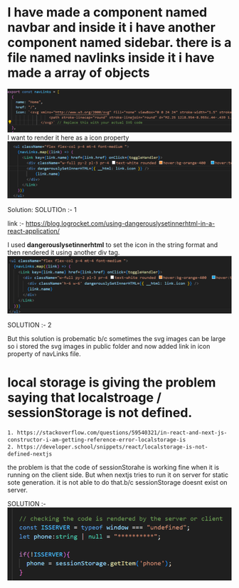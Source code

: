 # I have made a component named navbar and inside it i have another component named sidebar. there is a file named navlinks inside it i have made a array of objects 
![](images/img-1.png)
I want to render it here as a icon property
![](images/img-2.png)

Solution: 
SOLUTIOn :- 1

link :- https://blog.logrocket.com/using-dangerouslysetinnerhtml-in-a-react-application/

I used **dangerouslysetinnerhtml** to set the icon in the string format and then rendered it using another div tag.
![](images/img-3.png)

SOLUTION :- 2

But this solution is probematic b/c sometimes the svg images can be large so i stored the svg images in public folder and now added link in icon property of navLinks file.




# local storage is giving the problem saying that localstroage / sessionStorage is not defined.    
    1. https://stackoverflow.com/questions/59540321/in-react-and-next-js-constructor-i-am-getting-reference-error-localstorage-is
    2. https://developer.school/snippets/react/localstorage-is-not-defined-nextjs

the problem is that the code of sessionStorahe is working fine when it is running on the client side. But when nextjs tries to run it on server for static sote generation. it is not able to do that.b/c sessionStorage doesnt exist on server.

SOLUTION :- ![](images/img-4.png)